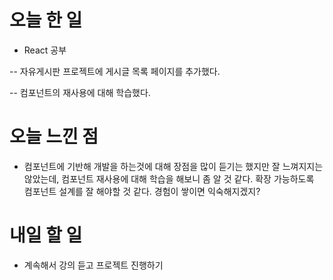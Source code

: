 # 오늘 한 일

-   React 공부

-- 자유게시판 프로젝트에 게시글 목록 페이지를 추가했다.

-- 컴포넌트의 재사용에 대해 학습했다.

# 오늘 느낀 점

-   컴포넌트에 기반해 개발을 하는것에 대해 장점을 많이 듣기는 했지만 잘 느껴지지는 않았는데, 컴포넌트 재사용에 대해 학습을 해보니 좀 알 것 같다. 확장 가능하도록 컴포넌트 설계를 잘 해야할 것 같다. 경험이 쌓이면 익숙해지겠지?

# 내일 할 일

-   계속해서 강의 듣고 프로젝트 진행하기
